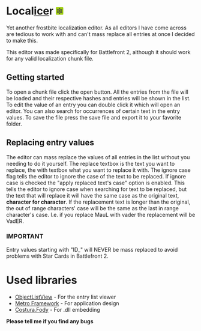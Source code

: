 # Local[ice](https://frostytoolsuite.com/)r <img src = "src/Localicer/Frosty.png" width="20px">
Yet another frostbite localization editor. As all editors I have come across are tedious 
to work with and can't mass replace all entries at once I decided to make this.

This editor was made specifically for Battlefront 2, although it should work for any valid
localization chunk file.

## Getting started
To open a chunk file click the open button. All the entries from the file will be loaded
and their respective hashes and entries will be shown in the list. To edit the value of an entry
you can double click it which will open an editor. You can also search for occurrences of certain
text in the entry values. To save the file press the save file and 
export it to your favorite folder.

## Replacing entry values
The editor can mass replace the values of all entries in the list without you needing to
do it yourself. The replace textbox is the text you want to replace, the with textbox what
you want to replace it with. The ignore case flag tells the editor to ignore the case of the
text to be replaced. If ignore case is checked the "apply replaced text's case" option is enabled.
This tells the editor to ignore case when searching for text to be replaced, but the text
that will replace it will have the same case as the original text, **character for character**.
If the replacement text is longer than the original, the out of range characters' case will be the same
as the last in range character's case.
I.e. if you replace MauL with vader the replacement will be VadER.

### IMPORTANT
Entry values starting with "ID_" will NEVER be mass replaced to avoid problems with Star Cards in Battlefront 2.

# Used libraries
* [ObjectListView](http://objectlistview.sourceforge.net/) - For the entry list viewer
* [Metro Framework](https://thielj.github.io/MetroFramework/) - For application design
* [Costura.Fody](https://github.com/Fody/Costura) - For .dll embedding

**Please tell me if you find any bugs**
